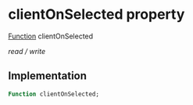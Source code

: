 


# clientOnSelected property






[Function](https://api.flutter.dev/flutter/dart-core/Function-class.html) clientOnSelected
  
_read / write_






## Implementation

```dart
Function clientOnSelected;


```







